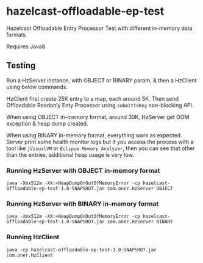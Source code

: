 # hazelcast-offloadable-ep-test
Hazelcast Offloadable Entry Processor Test with different in-memory data formats

Requires Java8

## Testing
Run a HzServer instance, with OBJECT or BINARY param, & then a HzClient using below commands.

HzClient first create 25K entry to a map, each around 5K. Then send Offloadable Readonly Enty Processor using `submitToKey` non-blocking API.

When using OBJECT in-memory format, around 30K, HzServer get OOM exception & heap dump created.

When using BINARY in-memory format, everything work as expected. Server print some health monitor logs but if you access the process with a tool like `jVisualVM` or `Eclipse Memory Analyzer`, then you can see that other than the entries, additional heap usage is very low.


### Running HzServer with OBJECT in-memory format
```
java -Xmx512m -XX:+HeapDumpOnOutOfMemoryError -cp hazelcast-offloadable-ep-test-1.0-SNAPSHOT.jar com.oner.HzServer OBJECT
```

### Running HzServer with BINARY in-memory format
```
java -Xmx512m -XX:+HeapDumpOnOutOfMemoryError -cp hazelcast-offloadable-ep-test-1.0-SNAPSHOT.jar com.oner.HzServer BINARY
```


### Running HzClient 
```
java -cp hazelcast-offloadable-ep-test-1.0-SNAPSHOT.jar com.oner.HzClient

```
